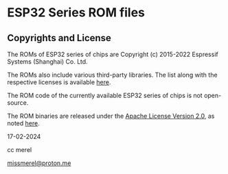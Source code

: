 # ESP32 Series ROM files

## Copyrights and License

The ROMs of ESP32 series of chips are Copyright (c) 2015-2022 Espressif Systems (Shanghai) Co. Ltd.

The ROMs also include various third-party libraries. The list along with the respective licenses is available [here](https://docs.espressif.com/projects/esp-idf/en/latest/esp32/COPYRIGHT.html#rom-source-code-copyrights).

The ROM code of the currently available ESP32 series of chips is not open-source.

The ROM binaries are released under the [Apache License Version 2.0](LICENSE), as noted [here](https://github.com/espressif/esp-rom-elfs/).



17-02-2024

cc merel 

missmerel@proton.me
